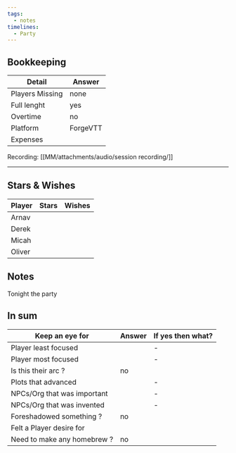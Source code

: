 ```yaml
---
tags:
  - notes
timelines:
  - Party
---
```

## Bookkeeping

| Detail          | Answer   |
| --------------- | -------- |
| Players Missing | none     |
| Full lenght     | yes      |
| Overtime        | no       |
| Platform        | ForgeVTT |
| Expenses        |          |
Recording: [[MM/attachments/audio/session recording/]]

----
## Stars & Wishes

| Player | Stars | Wishes |
| ------ | ----- | ------ |
| Arnav  |       |        |
| Derek  |       |        |
| Micah  |       |        |
| Oliver |       |        |
## Notes

Tonight the party 



## In sum

| Keep an eye for             | Answer | If yes then what? |
| --------------------------- | ------ | ----------------- |
| Player least focused        |        | -                 |
| Player most focused         |        | -                 |
| Is this their arc ?         | no     |                   |
| Plots that advanced         |        | -                 |
| NPCs/Org that was important |        | -                 |
| NPCs/Org that was invented  |        | -                 |
| Foreshadowed something ?    | no     |                   |
| Felt a Player desire for    |        |                   |
| Need to make any homebrew ? | no     |                   |

